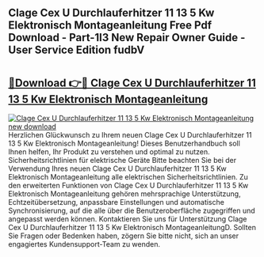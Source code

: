 ## Clage Cex U Durchlauferhitzer 11 13 5 Kw Elektronisch Montageanleitung Free Pdf Download - Part-1I3 New Repair Owner Guide - User Service Edition fudbV

# <h2><a href="http://df8i6j6.blite.top/?on=Clage+Cex+U+Durchlauferhitzer+11+13+5+Kw+Elektronisch+Montageanleitung">🔗Download 👉🔴 Clage Cex U Durchlauferhitzer 11 13 5 Kw Elektronisch Montageanleitung</a></h2>

[![Clage Cex U Durchlauferhitzer 11 13 5 Kw Elektronisch Montageanleitung new download](https://i.imgur.com/lujVjoI.png)](http://df8i6j6.blite.top/?on=Clage+Cex+U+Durchlauferhitzer+11+13+5+Kw+Elektronisch+Montageanleitung)
Herzlichen Glückwunsch zu Ihrem neuen Clage Cex U Durchlauferhitzer 11 13 5 Kw Elektronisch Montageanleitung! Dieses Benutzerhandbuch soll Ihnen helfen, Ihr Produkt zu verstehen und optimal zu nutzen. Sicherheitsrichtlinien für elektrische Geräte Bitte beachten Sie bei der Verwendung Ihres neuen Clage Cex U Durchlauferhitzer 11 13 5 Kw Elektronisch Montageanleitung alle elektrischen Sicherheitsrichtlinien. Zu den erweiterten Funktionen von Clage Cex U Durchlauferhitzer 11 13 5 Kw Elektronisch Montageanleitung gehören mehrsprachige Unterstützung, Echtzeitübersetzung, anpassbare Einstellungen und automatische Synchronisierung, auf die alle über die Benutzeroberfläche zugegriffen und angepasst werden können. Kontaktieren Sie uns für Unterstützung Clage Cex U Durchlauferhitzer 11 13 5 Kw Elektronisch MontageanleitungD. Sollten Sie Fragen oder Bedenken haben, zögern Sie bitte nicht, sich an unser engagiertes Kundensupport-Team zu wenden.
